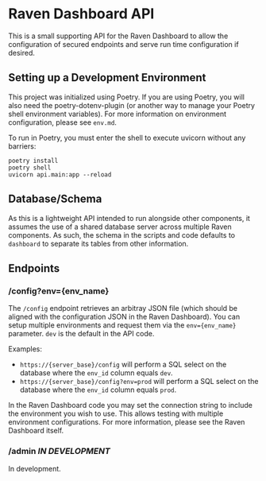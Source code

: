 # Raven Dashboard API

This is a small supporting API for the Raven Dashboard to allow the configuration of secured endpoints and serve run time configuration if desired.

## Setting up a Development Environment
This project was initialized using Poetry. If you are using Poetry, you will also need the poetry-dotenv-plugin (or another way to manage your Poetry shell environment variables). For more information on environment configuration, please see `env.md`.

To run in Poetry, you must enter the shell to execute uvicorn without any barriers:
```
poetry install
poetry shell
uvicorn api.main:app --reload
```

## Database/Schema
As this is a lightweight API intended to run alongside other components, it assumes the use of a shared database server across multiple Raven components. As such, the schema in the scripts and code defaults to `dashboard` to separate its tables from other information.

## Endpoints

### /config?env={env_name}
The `/config` endpoint retrieves an arbitray JSON file (which should be aligned with the configuration JSON in the Raven Dashboard). You can setup multiple environments and request them via the `env={env_name}` parameter. `dev` is the default in the API code.

Examples:
* `https://{server_base}/config` will perform a SQL select on the database where the `env_id` column equals `dev`.
* `https://{server_base}/config?env=prod` will perform a SQL select on the database where the `env_id` column equals `prod`.

In the Raven Dashboard code you may set the connection string to include the environment you wish to use. This allows testing with multiple environment configurations. For more information, please see the Raven Dashboard itself.

### /admin *IN DEVELOPMENT*
In development.
